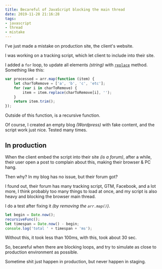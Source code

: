 ```yaml
---
title: Becareful of JavaScript blocking the main thread
date: 2019-11-28 21:16:28
tags:
- javascript
- thread
- mistake
---
```


I've just made a mistake on production site, the client's website.

I was working on a tracking script, which let client to include into their site.

I added a `for` loop, to update all elements _(string)_ with
[`replace`](https://developer.mozilla.org/en-US/docs/Web/JavaScript/Reference/Global_Objects/String/replace)
method. Something like this:

```js
var processed = arr.map(function (item) {
    let charToRemove = ['a', 'b', 'c', 'etc'];
    for (var i in charToRemove) {
        item = item.replace(charToRemove[i], '');
    }
    return item.trim();
});
```

Outside of this function, is a recursive function.

Of course, I created an empty blog _(Wordpress)_ with fake content, and the script work just nice. Tested many times.

## In production

When the client embed the script into their site _(is a forum)_, after a while,
their user open a post to complain about this, making their browser & PC hang.

Then why? In my blog has no issue, but their forum got?

I found out, their forum has many tracking script, GTM, Facebook, and a lot more,
I think probably too many things to load at once, and my script is also heavy and blocking the browser main thread.

I do a test after fixing it _(by removing the `arr.map()`)_.

```js
let begin = Date.now();
recursiveFunc();
let timespan = Date.now() - begin;
console.log('total ' + timespan + 'ms');
```

Without this, it took less than 100ms, with this, took about 30 sec.

So, becareful when there are blocking loops, and try to simulate as close to production environment as possible.

Sometime shit just happen in production, but never happen in staging.
